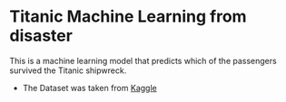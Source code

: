 # Titanic Machine Learning from disaster
This is a machine learning model that predicts which of the passengers survived the Titanic shipwreck.
* The Dataset was taken from [Kaggle](https://https://www.kaggle.com/competitions/titanic/)
